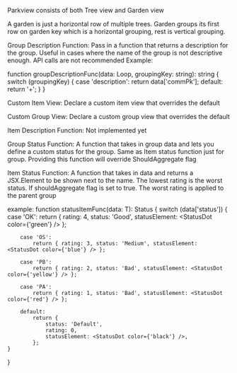 Parkview consists of both Tree view and Garden view

A garden is just a horizontal row of multiple trees. Garden groups its first row on garden key which is a horizontal grouping, rest is vertical grouping.

Group Description Function:
Pass in a function that returns a description for the group. Useful in cases where the name of the group is not descriptive enough. 
API calls are not recommended
Example:

function groupDescriptionFunc(data: Loop, groupingKey: string): string {
    switch (groupingKey) {
        case 'description':
            return data['commPk'];
        default:
            return '+';
    }
}

Custom Item View:
Declare a custom item view that overrides the default

Custom Group View:
Declare a custom group view that overrides the default

Item Description Function:
Not implemented yet

Group Status Function:
A function that takes in group data and lets you define a custom status for the group. Same as Item status function just for group. Providing this function will override ShouldAggregate flag

Item Status Function:
A function that takes in data and returns a JSX.Element to be shown next to the name. The lowest rating is the worst status. If shouldAggregate flag is set to true. The worst rating is applied to the parent group

example:
function statusItemFunc<T>(data: T): Status {
    switch (data['status']) {
        case 'OK':
            return { rating: 4, status: 'Good', statusElement: <StatusDot color={'green'} /> };

        case 'OS':
            return { rating: 3, status: 'Medium', statusElement: <StatusDot color={'blue'} /> };

        case 'PB':
            return { rating: 2, status: 'Bad', statusElement: <StatusDot color={'yellow'} /> };

        case 'PA':
            return { rating: 1, status: 'Bad', statusElement: <StatusDot color={'red'} /> };

        default:
            return {
                status: 'Default',
                rating: 0,
                statusElement: <StatusDot color={'black'} />,
            };
    }
}
